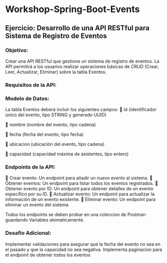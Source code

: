 # Workshop-Spring-Boot-Events

## Ejercicio: Desarrollo de una API RESTful para Sistema de Registro de Eventos
### Objetivo:
Crear una API RESTful que gestione un sistema de registro de eventos. La API 
permitirá a los usuarios realizar operaciones básicas de CRUD (Crear, Leer, 
Actualizar, Eliminar) sobre la tabla Eventos.
### Requisitos de la API:

### Modelo de Datos:
La tabla Eventos deberá incluir los siguientes campos:
 id (identificador único del evento, tipo STRING y generado UUID)

 nombre (nombre del evento, tipo cadena)

 fecha (fecha del evento, tipo fecha)

 ubicacion (ubicación del evento, tipo cadena)

 capacidad (capacidad máxima de asistentes, tipo entero)

### Endpoints de la API:
 Crear evento: Un endpoint para añadir un nuevo evento al sistema.
 Obtener eventos: Un endpoint para listar todos los eventos registrados.
 Obtener evento por ID: Un endpoint para obtener detalles de un evento 
específico por su ID.
 Actualizar evento: Un endpoint para actualizar la información de un evento 
existente.
 Eliminar evento: Un endpoint para eliminar un evento del sistema

Todos los endpoints se deben probar en una coleccion de Postman guardando 
Variables atomaticamente. 
### Desafío Adicional:
Implementar validaciones para asegurar que la fecha del evento no sea en el 
pasado y que la capacidad no sea negativa.
Implementa paginacion para el endpoint de obtener todos los eventos
